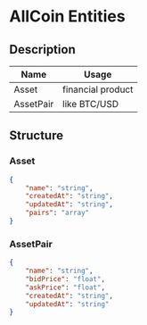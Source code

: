 # AllCoin Entities

## Description
| Name  | Usage     |
| ---   | ---       |
| Asset | financial product |
| AssetPair  | like BTC/USD      |

## Structure

### Asset
````json
{
    "name": "string",
    "createdAt": "string",
    "updatedAt": "string",
    "pairs": "array"
}
````

### AssetPair
````json
{
    "name": "string",
    "bidPrice": "float",
    "askPrice": "float",
    "createdAt": "string",
    "updatedAt": "string"
}
````
